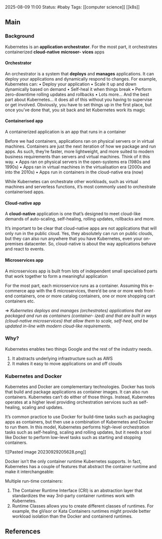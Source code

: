 2025-08-09 11:00
Status: #baby
Tags: [[computer science]] [[k8s]]
## Main

### Background
Kubernetes is an **application orchestrator**. For the most part, it orchestrates containerized **cloud-native** **microser-**
**vices** apps
#### Orchestrator
An orchestrator is a system that **deploys** and **manages** applications. It can deploy your applications and
dynamically respond to changes. For example, Kubernetes can:
• Deploy your application
• Scale it up and down dynamically based on demand
• Self-heal it when things break
• Perform zero-downtime rolling updates and rollbacks
• Lots more…
And the best part about Kubernetes… it does all of this without you having to supervise or get involved. Obviously,
you have to set things up in the first place, but once you’ve done that, you sit back and let Kubernetes work its
magic
#### Containerised app

A containerized application is an app that runs in a container

Before we had containers, applications ran on physical servers or in virtual machines. Containers are just the
next iteration of how we package and run apps. As such, they’re faster, more lightweight, and more suited to
modern business requirements than servers and virtual machines.
Think of it this way.
• Apps ran on physical servers in the open-systems era (1980s and 1990s)
• Apps ran in virtual machines in the virtualisation era (2000s and into the 2010s)
• Apps run in containers in the cloud-native era (now)

While Kubernetes can orchestrate other workloads, such as virtual machines and serverless functions, it’s most
commonly used to orchestrate containerised apps.
#### Cloud-native app
A **cloud-native** application is one that’s designed to meet cloud-like demands of auto-scaling, self-healing, rolling
updates, rollbacks and more.

It’s important to be clear that cloud-native apps are not applications that will only run in the public cloud. Yes,
they absolutely can run on public clouds, but they can also run anywhere that you have Kubernetes, even your
on-premises datacenter.
So, cloud-native is about the way applications behave and react to events.
#### Microservices app

A microservices app is built from lots of independent small specialised parts that work together to form a
meaningful application

For the most part, each microservice runs as a container. Assuming this e-commerce app with the 6 microservices,
there’d be one or more web front-end containers, one or more catalog containers, one or more shopping cart
containers etc.


=> *Kubernetes deploys and manages (orchestrates) applications that are packaged and run as containers (container-*
*ized) and that are built in ways (cloud-native microservices) that allow them to scale, self-heal, and be updated*
*in-line with modern cloud-like requirements.*

### Why? 
Kubernetes enables two things Google and the rest of the industry needs.
1. It abstracts underlying infrastructure such as AWS
2. It makes it easy to move applications on and off clouds

### Kubernetes and Docker

Kubernetes and Docker are complementary technologies.
Docker has tools that build and package applications as container images. It can also run containers. Kubernetes
can’t do either of those things. Instead, Kubernetes operates at a higher level providing orchestration services
such as self-healing, scaling and updates.

It’s common practice to use Docker for build-time tasks such as packaging apps as containers, but then use a
combination of Kubernetes and Docker to run them. In this model, Kubernetes performs high-level orchestration
tasks such as self-healing, scaling and rolling updates, but it needs a tool like Docker to perform low-level tasks
such as starting and stopping containers.

![[Pasted image 20230929205628.png]]

Docker isn’t the only container runtime Kubernetes supports. In fact, Kubernetes has a couple of
features that abstract the container runtime and make it interchangeable:

Multiple run-time containers: 
1. The Container Runtime Interface (CRI) is an abstraction layer that standardizes the way 3rd-party
container runtimes work with Kubernetes.
2. Runtime Classes allows you to create different classes of runtimes. For example, the gVisor or Kata
Containers runtimes might provide better workload isolation than the Docker and containerd runtimes.

## References